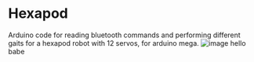 # Hexapod                                                                                                                                                   
Arduino code for reading bluetooth commands and performing different gaits for a hexapod robot with 12 servos, for arduino mega. 
![image](https://user-images.githubusercontent.com/43800155/178482915-dba5661f-dae4-467d-8922-98a7225abe73.png) 
hello babe
